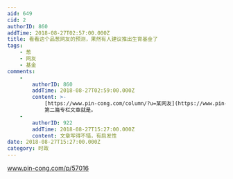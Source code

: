 ```yaml
---
aid: 649
cid: 2
authorID: 860
addTime: 2018-08-27T02:57:00.000Z
title: 看看这个品葱网友的预测，果然有人建议推出生育基金了
tags:
    - 葱
    - 网友
    - 基金
comments:
    -
        authorID: 860
        addTime: 2018-08-27T02:59:00.000Z
        content: >-
            [https://www.pin-cong.com/column/?u=某网友](https://www.pin-cong.com/column/?u=%E6%9F%90%E7%BD%91%E5%8F%8B)
            第二篇专栏文章就是。
    -
        authorID: 922
        addTime: 2018-08-27T15:27:00.000Z
        content: 文章写得不错，有启发性
date: 2018-08-27T15:27:00.000Z
category: 时政
---
```


www.pin-cong.com/p/57016
